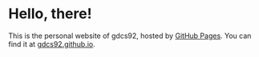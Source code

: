 # Hello, there!

This is the personal website of gdcs92, hosted by [GitHub Pages](http://pages.github.com). You can find it at [gdcs92.github.io](http://gdcs92.github.io).
